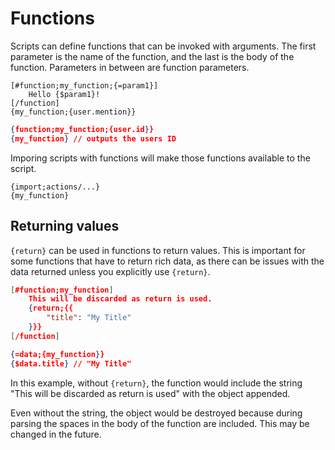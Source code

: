 # Functions

Scripts can define functions that can be invoked with arguments. The first parameter is the name of the function, and the last is the body of the function. Parameters in between are function parameters.

```
[#function;my_function;{=param1}]
	Hello {$param1}!
[/function]
{my_function;{user.mention}}
```

```json
{function;my_function;{user.id}}
{my_function} // outputs the users ID
```

Imporing scripts with functions will make those functions available to the script.

```
{import;actions/...}
{my_function}
```

## Returning values

`{return}` can be used in functions to return values. This is important for some functions that have to return rich data, as there can be issues with the data returned unless you explicitly use `{return}`.

```json
[#function;my_function]
	This will be discarded as return is used.
	{return;{{
		"title": "My Title"
	}}}
[/function]

{=data;{my_function}}
{$data.title} // "My Title"
```

In this example, without `{return}`, the function would include the string "This will be discarded as return is used" with the object appended.

Even without the string, the object would be destroyed because during parsing the spaces in the body of the function are included. This may be changed in the future.
